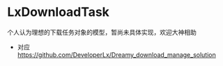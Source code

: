 # LxDownloadTask
个人认为理想的下载任务对象的模型，暂尚未具体实现，欢迎大神相助

* 对应 <https://github.com/DeveloperLx/Dreamy_download_manage_solution>
